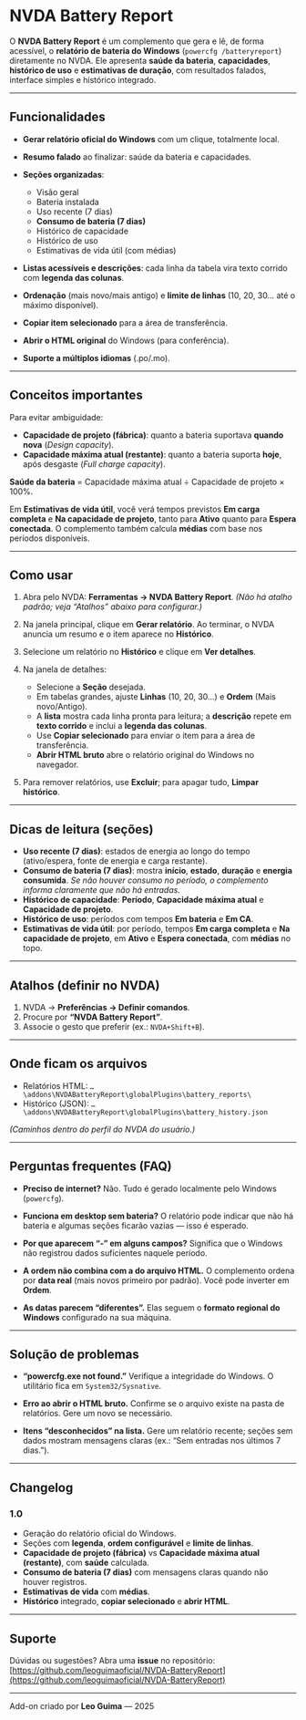 # NVDA Battery Report

O **NVDA Battery Report** é um complemento que gera e lê, de forma acessível, o **relatório de bateria do Windows** (`powercfg /batteryreport`) diretamente no NVDA. Ele apresenta **saúde da bateria**, **capacidades**, **histórico de uso** e **estimativas de duração**, com resultados falados, interface simples e histórico integrado.

---

## Funcionalidades

* **Gerar relatório oficial do Windows** com um clique, totalmente local.
* **Resumo falado** ao finalizar: saúde da bateria e capacidades.
* **Seções organizadas**:

  * Visão geral
  * Bateria instalada
  * Uso recente (7 dias)
  * **Consumo de bateria (7 dias)**
  * Histórico de capacidade
  * Histórico de uso
  * Estimativas de vida útil (com médias)
* **Listas acessíveis e descrições**: cada linha da tabela vira texto corrido com **legenda das colunas**.
* **Ordenação** (mais novo/mais antigo) e **limite de linhas** (10, 20, 30… até o máximo disponível).
* **Copiar item selecionado** para a área de transferência.
* **Abrir o HTML original** do Windows (para conferência).
* **Suporte a múltiplos idiomas** (.po/.mo).

---

## Conceitos importantes

Para evitar ambiguidade:

* **Capacidade de projeto (fábrica)**: quanto a bateria suportava **quando nova** (*Design capacity*).
* **Capacidade máxima atual (restante)**: quanto a bateria suporta **hoje**, após desgaste (*Full charge capacity*).

**Saúde da bateria** = Capacidade máxima atual ÷ Capacidade de projeto × 100%.

Em **Estimativas de vida útil**, você verá tempos previstos **Em carga completa** e **Na capacidade de projeto**, tanto para **Ativo** quanto para **Espera conectada**. O complemento também calcula **médias** com base nos períodos disponíveis.

---

## Como usar

1. Abra pelo NVDA: **Ferramentas → NVDA Battery Report**.
   *(Não há atalho padrão; veja “Atalhos” abaixo para configurar.)*
2. Na janela principal, clique em **Gerar relatório**.
   Ao terminar, o NVDA anuncia um resumo e o item aparece no **Histórico**.
3. Selecione um relatório no **Histórico** e clique em **Ver detalhes**.
4. Na janela de detalhes:

   * Selecione a **Seção** desejada.
   * Em tabelas grandes, ajuste **Linhas** (10, 20, 30…) e **Ordem** (Mais novo/Antigo).
   * A **lista** mostra cada linha pronta para leitura; a **descrição** repete em **texto corrido** e inclui a **legenda das colunas**.
   * Use **Copiar selecionado** para enviar o item para a área de transferência.
   * **Abrir HTML bruto** abre o relatório original do Windows no navegador.
5. Para remover relatórios, use **Excluir**; para apagar tudo, **Limpar histórico**.

---

## Dicas de leitura (seções)

* **Uso recente (7 dias)**: estados de energia ao longo do tempo (ativo/espera, fonte de energia e carga restante).
* **Consumo de bateria (7 dias)**: mostra **início**, **estado**, **duração** e **energia consumida**.
  *Se não houver consumo no período, o complemento informa claramente que não há entradas.*
* **Histórico de capacidade**: **Período**, **Capacidade máxima atual** e **Capacidade de projeto**.
* **Histórico de uso**: períodos com tempos **Em bateria** e **Em CA**.
* **Estimativas de vida útil**: por período, tempos **Em carga completa** e **Na capacidade de projeto**, em **Ativo** e **Espera conectada**, com **médias** no topo.

---

## Atalhos (definir no NVDA)

1. NVDA → **Preferências → Definir comandos**.
2. Procure por **“NVDA Battery Report”**.
3. Associe o gesto que preferir (ex.: `NVDA+Shift+B`).

---

## Onde ficam os arquivos

* Relatórios HTML: `…\addons\NVDABatteryReport\globalPlugins\battery_reports\`
* Histórico (JSON): `…\addons\NVDABatteryReport\globalPlugins\battery_history.json`

*(Caminhos dentro do perfil do NVDA do usuário.)*

---

## Perguntas frequentes (FAQ)

* **Preciso de internet?**
  Não. Tudo é gerado localmente pelo Windows (`powercfg`).

* **Funciona em desktop sem bateria?**
  O relatório pode indicar que não há bateria e algumas seções ficarão vazias — isso é esperado.

* **Por que aparecem “-” em alguns campos?**
  Significa que o Windows não registrou dados suficientes naquele período.

* **A ordem não combina com a do arquivo HTML.**
  O complemento ordena por **data real** (mais novos primeiro por padrão). Você pode inverter em **Ordem**.

* **As datas parecem “diferentes”.**
  Elas seguem o **formato regional do Windows** configurado na sua máquina.

---

## Solução de problemas

* **“powercfg.exe not found.”**
  Verifique a integridade do Windows. O utilitário fica em `System32/Sysnative`.

* **Erro ao abrir o HTML bruto.**
  Confirme se o arquivo existe na pasta de relatórios. Gere um novo se necessário.

* **Itens “desconhecidos” na lista.**
  Gere um relatório recente; seções sem dados mostram mensagens claras (ex.: “Sem entradas nos últimos 7 dias.”).

---

## Changelog

### 1.0

* Geração do relatório oficial do Windows.
* Seções com **legenda**, **ordem configurável** e **limite de linhas**.
* **Capacidade de projeto (fábrica)** vs **Capacidade máxima atual (restante)**, com **saúde** calculada.
* **Consumo de bateria (7 dias)** com mensagens claras quando não houver registros.
* **Estimativas de vida** com **médias**.
* **Histórico** integrado, **copiar selecionado** e **abrir HTML**.

---

## Suporte

Dúvidas ou sugestões? Abra uma **issue** no repositório:
[https://github.com/leoguimaoficial/NVDA-BatteryReport](https://github.com/leoguimaoficial/NVDA-BatteryReport)

---

Add-on criado por **Leo Guima** — 2025

